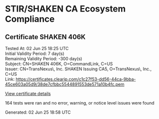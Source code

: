 # STIR/SHAKEN CA Ecosystem Compliance

## Certificate SHAKEN 406K

Tested At: 02 Jun 25 18:25 UTC\
Initial Validity Period: 7 day(s)\
Remaining Validity Period: -300 day(s)\
Subject: CN=SHAKEN 406K, O=CommandLink, C=US\
Issuer: CN=TransNexus\\, Inc. SHAKEN Issuing CA5, O=TransNexus\\, Inc., C=US\
Link: https://certificates.clearip.com/c1c27f53-dd56-44ca-9bba-45ce603a05d9/38de7cfbbc5544891553de571a10b4fc.pem

[View certificate details](https://x509.io/?cert=MIICyjCCAnGgAwIBAgIQYdY%2FhQSwZK0GFd%2B8FZv79TAKBggqhkjOPQQDAjBWMQswCQYDVQQGEwJVUzEZMBcGA1UEChMQVHJhbnNOZXh1cywgSW5jLjEsMCoGA1UEAxMjVHJhbnNOZXh1cywgSW5jLiBTSEFLRU4gSXNzdWluZyBDQTUwHhcNMjQwNzMwMTg1NjQ1WhcNMjQwODA2MTg1NjQ0WjA5MQswCQYDVQQGEwJVUzEUMBIGA1UEChMLQ29tbWFuZExpbmsxFDASBgNVBAMTC1NIQUtFTiA0MDZLMFkwEwYHKoZIzj0CAQYIKoZIzj0DAQcDQgAEG5%2BLip0cKtJoy7V979lmUvNHIi%2BLEncpWs1R7QJvys9bfiWYleOMcqt0fCZ221x3TEv0Mqi59ZMPP53uTyDsQqOCATwwggE4MAwGA1UdEwEB%2FwQCMAAwDgYDVR0PAQH%2FBAQDAgeAMB0GA1UdDgQWBBTYdTajgNZEHDUw3NlxdY73o0oBBjAfBgNVHSMEGDAWgBTaALOH%2BII%2Fv7oiomRjtfYvzI51yjAXBgNVHSAEEDAOMAwGCmCGSAGG%2FwkBAQQwgaYGA1UdHwSBnjCBmzCBmKA6oDiGNmh0dHBzOi8vYXV0aGVudGljYXRlLWFwaS5pY29uZWN0aXYuY29tL2Rvd25sb2FkL3YxL2NybKJapFgwVjEUMBIGA1UEBwwLQnJpZGdld2F0ZXIxCzAJBgNVBAgMAk5KMRMwEQYDVQQDDApTVEktUEEgQ1JMMQswCQYDVQQGEwJVUzEPMA0GA1UECgwGU1RJLVBBMBYGCCsGAQUFBwEaBAowCKAGFgQ0MDZLMAoGCCqGSM49BAMCA0cAMEQCIEf2gMCfC0VRNIi3jTAQW3%2BEX3Q9ewUPXHOKXzs6iiTpAiBp5mZjua0QdFDj2YJIlT8JF7yjjQl%2BUYpr9qFA7C1RKQ%3D%3D)

164 tests were ran and no error, warning, or notice level issues were found


Generated: 02 Jun 25 18:58 UTC